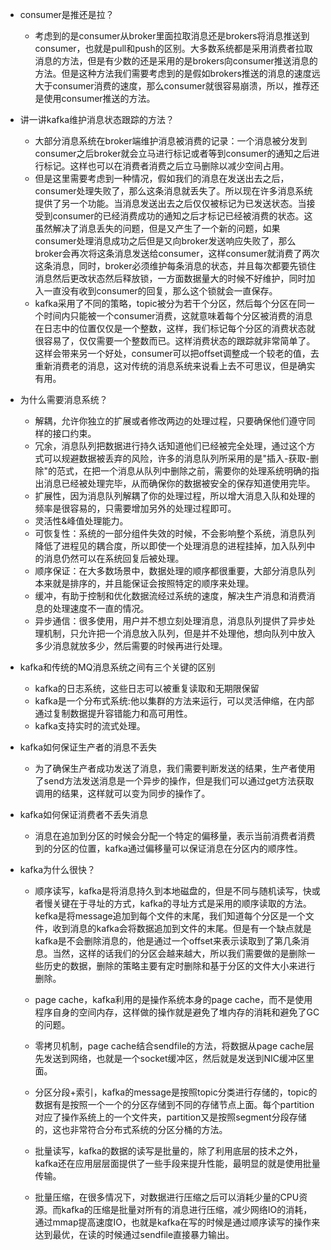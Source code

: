 + consumer是推还是拉？
  + 考虑到的是consumer从broker里面拉取消息还是brokers将消息推送到consumer，也就是pull和push的区别。大多数系统都是采用消费者拉取消息的方法，但是有少数的还是采用的是brokers向consumer推送消息的方法。但是这种方法我们需要考虑到的是假如brokers推送的消息的速度远大于consumer消费的速度，那么consumer就很容易崩溃，所以，推荐还是使用consumer推送的方法。
  
+ 讲一讲kafka维护消息状态跟踪的方法？
  + 大部分消息系统在broker端维护消息被消费的记录：一个消息被分发到consumer之后broker就会立马进行标记或者等到consumer的通知之后进行标记。这样也可以在消费者消费之后立马删除以减少空间占用。
  + 但是这里需要考虑到一种情况，假如我们的消息在发送出去之后，consumer处理失败了，那么这条消息就丢失了。所以现在许多消息系统提供了另一个功能。当消息发送出去之后仅仅被标记为已发送状态。当接受到consumer的已经消费成功的通知之后才标记已经被消费的状态。这虽然解决了消息丢失的问题，但是又产生了一个新的问题，如果consumer处理消息成功之后但是又向broker发送响应失败了，那么broker会再次将这条消息发送给consumer，这样consumer就消费了两次这条消息，同时，broker必须维护每条消息的状态，并且每次都要先锁住消息然后更改状态然后释放锁，一方面数据量大的时候不好维护，同时加入一直没有收到consumer的回复，那么这个锁就会一直保存。
  + kafka采用了不同的策略，topic被分为若干个分区，然后每个分区在同一个时间内只能被一个consumer消费，这就意味着每个分区被消费的消息在日志中的位置仅仅是一个整数，这样，我们标记每个分区的消费状态就很容易了，仅仅需要一个整数而已。这样消费状态的跟踪就非常简单了。这样会带来另一个好处，consumer可以把offset调整成一个较老的值，去重新消费老的消息，这对传统的消息系统来说看上去不可思议，但是确实有用。
  
+ 为什么需要消息系统？
  + 解耦，允许你独立的扩展或者修改两边的处理过程，只要确保他们遵守同样的接口约束。
  + 冗余，消息队列把数据进行持久话知道他们已经被完全处理，通过这个方式可以规避数据被丢弃的风险，许多的消息队列所采用的是"插入-获取-删除"的范式，在把一个消息从队列中删除之前，需要你的处理系统明确的指出消息已经被处理完毕，从而确保你的数据被安全的保存知道使用完毕。
  + 扩展性，因为消息队列解耦了你的处理过程，所以增大消息入队和处理的频率是很容易的，只需要增加另外的处理过程即可。
  + 灵活性&峰值处理能力。
  + 可恢复性：系统的一部分组件失效的时候，不会影响整个系统，消息队列降低了进程见的耦合度，所以即使一个处理消息的进程挂掉，加入队列中的消息仍然可以在系统回复后被处理。
  + 顺序保证：在大多数场景中，数据处理的顺序都很重要，大部分消息队列本来就是排序的，并且能保证会按照特定的顺序来处理。
  + 缓冲，有助于控制和优化数据流经过系统的速度，解决生产消息和消费消息的处理速度不一直的情况。
  + 异步通信：很多使用，用户并不想立刻处理消息，消息队列提供了异步处理机制，只允许把一个消息放入队列，但是并不处理他，想向队列中放入多少消息就放多少，然后需要的时候再进行处理。
  
+ kafka和传统的MQ消息系统之间有三个关键的区别
  + kafka的日志系统，这些日志可以被重复读取和无期限保留
  + kafka是一个分布式系统:他以集群的方法来运行，可以灵活伸缩，在内部通过复制数据提升容错能力和高可用性。
  + kafka支持实时的流式处理。
  
+ kafka如何保证生产者的消息不丢失
  + 为了确保生产者成功发送了消息，我们需要判断发送的结果，生产者使用了send方法发送消息是一个异步的操作，但是我们可以通过get方法获取调用的结果，这样就可以变为同步的操作了。
  
+ kafka如何保证消费者不丢失消息
  + 消息在追加到分区的时候会分配一个特定的偏移量，表示当前消费者消费到的分区的位置，kafka通过偏移量可以保证消息在分区内的顺序性。
  
+ kafka为什么很快？

  + 顺序读写，kafka是将消息持久到本地磁盘的，但是不同与随机读写，快或者慢关键在于寻址的方式，kafka的寻址方式是采用的顺序读取的方法。kefka是将message追加到每个文件的末尾，我们知道每个分区是一个文件，收到消息的kafka会将数据追加到文件的末尾。但是有一个缺点就是kafka是不会删除消息的，他是通过一个offset来表示读取到了第几条消息。当然，这样的话我们的分区会越来越大，所以我们需要做的是删除一些历史的数据，删除的策略主要有定时删除和基于分区的文件大小来进行删除。
  + page cache，kafka利用的是操作系统本身的page cache，而不是使用程序自身的空间内存，这样做的操作就是避免了堆内存的消耗和避免了GC的问题。
  + 零拷贝机制，page cache结合sendfile的方法，将数据从page cache层先发送到网络，也就是一个socket缓冲区，然后就是发送到NIC缓冲区里面。
  + 分区分段+索引，kafka的message是按照topic分类进行存储的，topic的数据有是按照一个一个的分区存储到不同的存储节点上面。每个partition对应了操作系统上的一个文件夹，partition又是按照segment分段存储的，这也非常符合分布式系统的分区分桶的方法。

  + 批量读写，kafka的数据的读写是批量的，除了利用底层的技术之外，kafka还在应用层层面提供了一些手段来提升性能，最明显的就是使用批量传输。
  + 批量压缩，在很多情况下，对数据进行压缩之后可以消耗少量的CPU资源。而kafka的压缩是批量对所有的消息进行压缩，减少网络IO的消耗，通过mmap提高速度IO，也就是kafka在写的时候是通过顺序读写的操作来达到最优，在读的时候通过sendfile直接暴力输出。